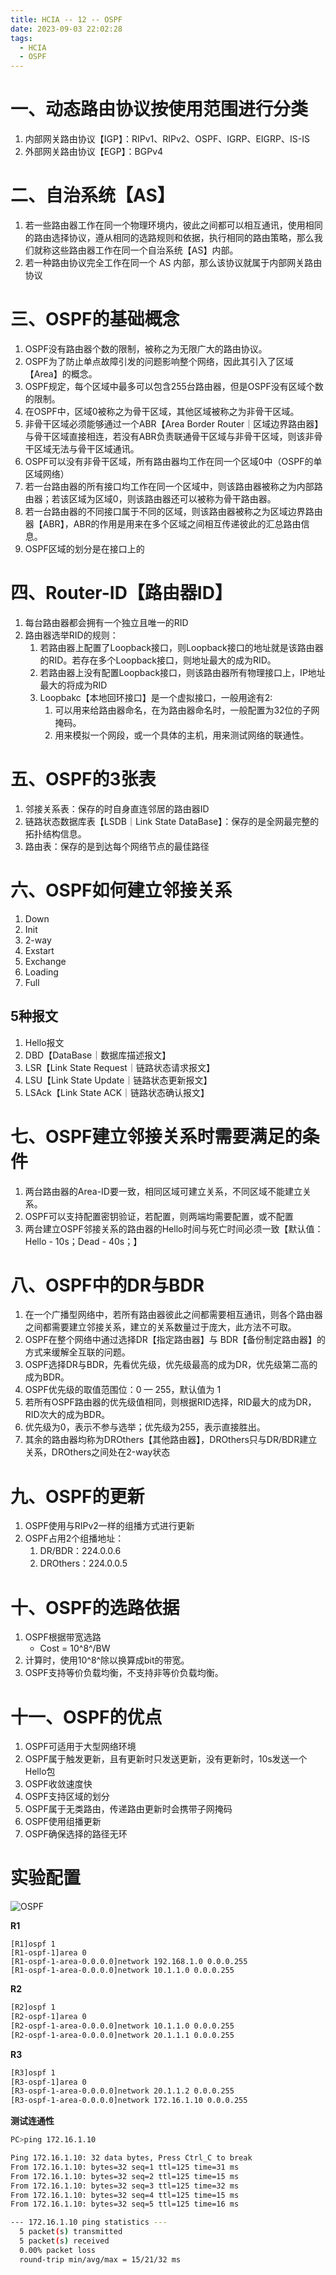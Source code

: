 ```yaml
---
title: HCIA -- 12 -- OSPF
date: 2023-09-03 22:02:28
tags:
  - HCIA
  - OSPF
---
```


# 一、动态路由协议按使用范围进行分类

1. 内部网关路由协议【IGP】：RIPv1、RIPv2、OSPF、IGRP、EIGRP、IS-IS
2. 外部网关路由协议【EGP】：BGPv4

# 二、自治系统【AS】

1. 若一些路由器工作在同一个物理环境内，彼此之间都可以相互通讯，使用相同的路由选择协议，遵从相同的选路规则和依据，执行相同的路由策略，那么我们就称这些路由器工作在同一个自治系统【AS】内部。
2. 若一种路由协议完全工作在同一个 AS 内部，那么该协议就属于内部网关路由协议

# 三、OSPF的基础概念

1. OSPF没有路由器个数的限制，被称之为无限广大的路由协议。
2. OSPF为了防止单点故障引发的问题影响整个网络，因此其引入了区域【Area】的概念。
3. OSPF规定，每个区域中最多可以包含255台路由器，但是OSPF没有区域个数的限制。
4. 在OSPF中，区域0被称之为骨干区域，其他区域被称之为非骨干区域。
5. 非骨干区域必须能够通过一个ABR【Area Border Router｜区域边界路由器】与骨干区域直接相连，若没有ABR负责联通骨干区域与非骨干区域，则该非骨干区域无法与骨干区域通讯。
6. OSPF可以没有非骨干区域，所有路由器均工作在同一个区域0中（OSPF的单区域网络）
7. 若一台路由器的所有接口均工作在同一个区域中，则该路由器被称之为内部路由器；若该区域为区域0，则该路由器还可以被称为骨干路由器。
8. 若一台路由器的不同接口属于不同的区域，则该路由器被称之为区域边界路由器【ABR】，ABR的作用是用来在多个区域之间相互传递彼此的汇总路由信息。
9. OSPF区域的划分是在接口上的

# 四、Router-ID【路由器ID】

1. 每台路由器都会拥有一个独立且唯一的RID
2. 路由器选举RID的规则：
   1. 若路由器上配置了Loopback接口，则Loopback接口的地址就是该路由器的RID。若存在多个Loopback接口，则地址最大的成为RID。
   2. 若路由器上没有配置Loopback接口，则该路由器所有物理接口上，IP地址最大的将成为RID
   3. Loopbakc【本地回环接口】是一个虚拟接口，一般用途有2:
      1. 可以用来给路由器命名，在为路由器命名时，一般配置为32位的子网掩码。
      2. 用来模拟一个网段，或一个具体的主机，用来测试网络的联通性。

# 五、OSPF的3张表

1. 邻接关系表：保存的时自身直连邻居的路由器ID
2. 链路状态数据库表【LSDB｜Link State DataBase】：保存的是全网最完整的拓扑结构信息。
3. 路由表：保存的是到达每个网络节点的最佳路径

# 六、OSPF如何建立邻接关系

1. Down
2. Init
3. 2-way
4. Exstart
5. Exchange
6. Loading
7. Full

## 5种报文

1. Hello报文
2. DBD【DataBase｜数据库描述报文】
3. LSR【Link State Request｜链路状态请求报文】
4. LSU【Link State Update｜链路状态更新报文】
5. LSAck【Link State ACK｜链路状态确认报文】

# 七、OSPF建立邻接关系时需要满足的条件

1. 两台路由器的Area-ID要一致，相同区域可建立关系，不同区域不能建立关系。
2. OSPF可以支持配置密钥验证，若配置，则两端均需要配置，或不配置
3. 两台建立OSPF邻接关系的路由器的Hello时间与死亡时间必须一致【默认值：Hello - 10s；Dead - 40s；】

# 八、OSPF中的DR与BDR

1. 在一个广播型网络中，若所有路由器彼此之间都需要相互通讯，则各个路由器之间都需要建立邻接关系，建立的关系数量过于庞大，此方法不可取。
2. OSPF在整个网络中通过选择DR【指定路由器】与 BDR【备份制定路由器】的方式来缓解全互联的问题。
3. OSPF选择DR与BDR，先看优先级，优先级最高的成为DR，优先级第二高的成为BDR。
4. OSPF优先级的取值范围位：0 — 255，默认值为 1
5. 若所有OSPF路由器的优先级值相同，则根据RID选择，RID最大的成为DR，RID次大的成为BDR。
6. 优先级为0，表示不参与选举；优先级为255，表示直接胜出。
7. 其余的路由器均称为DROthers【其他路由器】，DROthers只与DR/BDR建立关系，DROthers之间处在2-way状态

# 九、OSPF的更新

1. OSPF使用与RIPv2一样的组播方式进行更新
2. OSPF占用2个组播地址：
   1.  DR/BDR：224.0.0.6
   2.  DROthers：224.0.0.5

# 十、OSPF的选路依据

1. OSPF根据带宽选路
   - Cost = 10^8^/BW
2. 计算时，使用10^8^除以换算成bit的带宽。
3. OSPF支持等价负载均衡，不支持非等价负载均衡。

# 十一、OSPF的优点

1. OSPF可适用于大型网络环境
2. OSPF属于触发更新，且有更新时只发送更新，没有更新时，10s发送一个Hello包
3. OSPF收敛速度快
4. OSPF支持区域的划分
5. OSPF属于无类路由，传递路由更新时会携带子网掩码
6. OSPF使用组播更新
7. OSPF确保选择的路径无环

# 实验配置

![OSPF](../../images/HCIA/OSPF/OSPF.png)

**R1**

```
[R1]ospf 1
[R1-ospf-1]area 0
[R1-ospf-1-area-0.0.0.0]network 192.168.1.0 0.0.0.255
[R1-ospf-1-area-0.0.0.0]network 10.1.1.0 0.0.0.255
```

**R2**

```bash
[R2]ospf 1
[R2-ospf-1]area 0
[R2-ospf-1-area-0.0.0.0]network 10.1.1.0 0.0.0.255
[R2-ospf-1-area-0.0.0.0]network 20.1.1.1 0.0.0.255
```

**R3**

```bash
[R3]ospf 1
[R3-ospf-1]area 0
[R3-ospf-1-area-0.0.0.0]network 20.1.1.2 0.0.0.255
[R3-ospf-1-area-0.0.0.0]network 172.16.1.10 0.0.0.255
```

**测试连通性**

```bash
PC>ping 172.16.1.10

Ping 172.16.1.10: 32 data bytes, Press Ctrl_C to break
From 172.16.1.10: bytes=32 seq=1 ttl=125 time=31 ms
From 172.16.1.10: bytes=32 seq=2 ttl=125 time=15 ms
From 172.16.1.10: bytes=32 seq=3 ttl=125 time=32 ms
From 172.16.1.10: bytes=32 seq=4 ttl=125 time=15 ms
From 172.16.1.10: bytes=32 seq=5 ttl=125 time=16 ms

--- 172.16.1.10 ping statistics ---
  5 packet(s) transmitted
  5 packet(s) received
  0.00% packet loss
  round-trip min/avg/max = 15/21/32 ms
```
